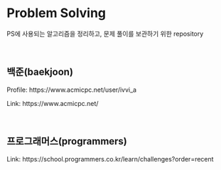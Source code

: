 # Problem Solving
<p>PS에 사용되는 알고리즘을 정리하고, 문제 풀이를 보관하기 위한 repository</p>
<br>

## 백준(baekjoon)
<p>Profile: https://www.acmicpc.net/user/ivvi_a</p>
<p>Link: https://www.acmicpc.net/</p>
<br>

## 프로그래머스(programmers)
<p>Link: https://school.programmers.co.kr/learn/challenges?order=recent</p>
<br>
